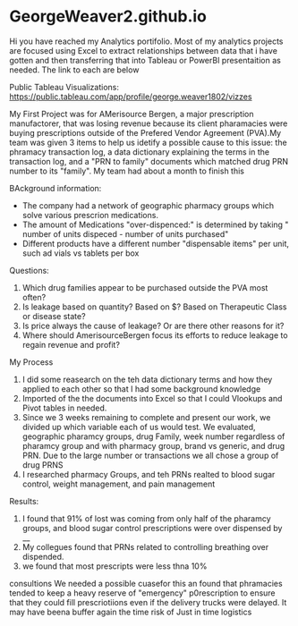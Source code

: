 # GeorgeWeaver2.github.io
 Hi you have reached my Analytics portifolio. Most of my analytics projects are focused  using Excel to extract relationships between data that i have gotten and then transferring that into Tableau or PowerBI presentaition as needed. The link to each are below

 Public Tableau Visualizations: https://public.tableau.com/app/profile/george.weaver1802/vizzes

My First Project was for AMerisource Bergen, a major prescription manufactorer, that was losing revenue because its client pharamacies were buying prescriptions outside of the Prefered Vendor Agreement (PVA).My team was
given 3 items to help us idetify a possible cause to this issue: the phramacy transaction log, a data dictionary explaining the terms in the transaction log, and a "PRN to family" documents which matched drug PRN number to its "family".  My team had about a month to finish this

BAckground information:
- The company had a network of geographic pharmacy groups which solve various prescrion medications.
- The amount of Medications "over-dispenced:" is determined by taking " number of units dispeced - number of units purchased"
- Different products have a different number "dispensable items" per unit, such ad vials vs tablets per box

Questions:
1. Which drug families appear to be purchased outside the PVA most often?
3. Is leakage based on quantity? Based on $? Based on Therapeutic Class or disease state?
4. Is price always the cause of leakage? Or are there other reasons for it?
5. Where should AmerisourceBergen focus its efforts to reduce leakage to regain revenue and profit?

My Process
1) I did some reasearch on the teh data dictionary terms and how they applied to each other so that I had some background knowledge
2) Imported of the the documents into Excel so that I could Vlookups and Pivot tables in needed.
3) Since we 3 weeks remaining to complete and present our work, we divided up which variable each of us would test. We evaluated, geographic pharamcy groups, drug Family, week number regardless of pharamcy group and with pharmacy group, brand vs generic, and drug PRN.  Due to the large number or transactions we all chose a group of drug PRNS
4) I researched pharmacy Groups, and teh PRNs realted to blood sugar control, weight management, and pain management


Results:
1) I found that 91% of lost was coming from only half of the pharamcy groups, and blood sugar control prescriptions were over dispensed  by __
2) My collegues found that PRNs related to controlling breathing over dispended.
3) we found that most prescripts were less thna 10%

consultions
We needed a possible cuasefor this an found that phramacies tended to keep a heavy reserve of "emergency" p0rescription to ensure that they could fill prescriotiions even if the delivery trucks were delayed. It may have beena buffer again the time risk of Just in time logistics
